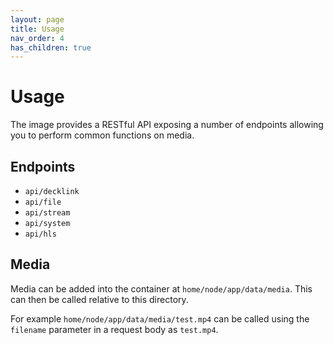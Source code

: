 ```yaml
---
layout: page
title: Usage
nav_order: 4
has_children: true
---
```


# Usage

The image provides a RESTful API exposing a number of endpoints allowing you to perform common functions on media.

## Endpoints

* `api/decklink`
* `api/file`
* `api/stream`
* `api/system`
* `api/hls`

## Media

Media can be added into the container at `home/node/app/data/media`. This can then be called relative to this directory. 

For example `home/node/app/data/media/test.mp4` can be called using the `filename` parameter in a request body as `test.mp4`.


